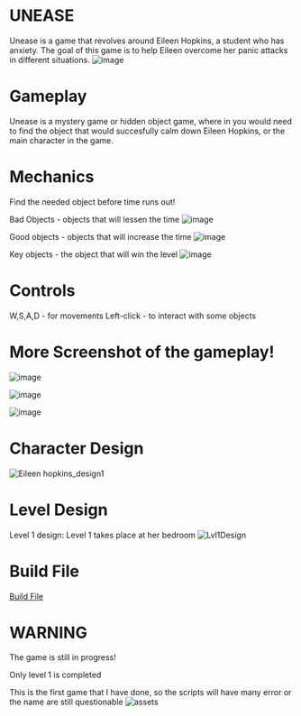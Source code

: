 # UNEASE
  Unease is a game that revolves around Eileen Hopkins, a student who has anxiety. The goal of this game is to help Eileen overcome her panic attacks in different situations.
  ![image](https://github.com/leiiiii1/UNEASE/assets/111544542/64581873-fed9-4d97-a860-7ebf44170b4b)

# Gameplay
  Unease is a mystery game or hidden object game, where in you would need to find the object that would succesfully calm down Eileen Hopkins, or the main character in the game.
  
# Mechanics 
  Find the needed object before time runs out! 

  Bad Objects - objects that will lessen the time
  ![image](https://github.com/leiiiii1/UNEASE/assets/111544542/fc7e58cc-7c50-4c61-b4fe-c0ccaac95a9c)

  Good objects - objects that will increase the time
  ![image](https://github.com/leiiiii1/UNEASE/assets/111544542/179f8313-7796-4347-aa1e-5744e305f071)
  
  Key objects - the object that will win the level
  ![image](https://github.com/leiiiii1/UNEASE/assets/111544542/774f657c-e375-4bbf-ad20-4cbb95a723d6)

# Controls
  W,S,A,D - for movements
  Left-click - to interact with some objects
  
# More Screenshot of the gameplay!
  ![image](https://github.com/leiiiii1/UNEASE/assets/111544542/01de1eb7-9f16-4ccb-8350-9460a8f15669)
  
  ![image](https://github.com/leiiiii1/UNEASE/assets/111544542/34ff5350-d724-4334-88c5-7080566b98cb)

  ![image](https://github.com/leiiiii1/UNEASE/assets/111544542/0c41a1e0-278e-44fb-91e0-ff3858141e88)

# Character Design
  ![Eileen hopkins_design1](https://github.com/leiiiii1/UNEASE/assets/111544542/33ee2df8-a8bb-48f1-998d-242152c999f6)

# Level Design
  Level 1 design:
     Level 1 takes place at her bedroom
![Lvl1Design](https://github.com/leiiiii1/UNEASE/assets/111544542/eb0231c3-3a56-44e2-acd9-895e2530329f)
    
# Build File
[Build File](https://drive.google.com/drive/folders/1YHYY4ABzmSIyl98K-oQlaeMaDeI6XT9Q?usp=sharing)

# WARNING
  The game is still in progress! 
  
  Only level 1 is completed
  
  This is the first game that I have done, so the scripts will have many error or the name are still questionable
  ![assets](https://github.com/leiiiii1/UNEASE/assets/111544542/cca73a6b-1c0d-4f92-b37b-2b3d23dc7494)

